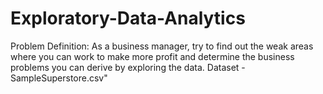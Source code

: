 # Exploratory-Data-Analytics
Problem Definition:
As a business manager, try to find out the weak areas where you can work to make more profit and determine the business problems you can derive by exploring the data.
Dataset - SampleSuperstore.csv"
